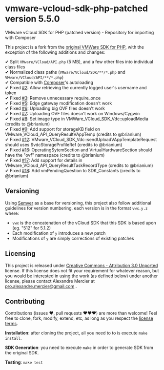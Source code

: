 vmware-vcloud-sdk-php-patched version 5.5.0
===========================================

VMware vCloud SDK for PHP (patched version) - Repository for importing with Composer

This project is a fork from the [original VMWare SDK for PHP](https://github.com/amercier/vmware-vcloud-sdk-php),
with the exception of the following additions and changes:

✔ Split `VMware/VCloud/API.php` (5 MB), and a few other files into individual class files  
✔ Normalized class paths (`VMware/VCloud/SDK/**/*.php` and `VMware/VCloud/API/**/*.php`)  
✔ Compatible with [Composer](http://getcomposer.org/)'s autoloading  
✔ Fixed [#2](https://github.com/amercier/vmware-vcloud-sdk-php-patched/issues/2): Allow retrieving the currently logged user's username and token  
✔ Fixed [#3](https://github.com/amercier/vmware-vcloud-sdk-php-patched/issues/3): Remove unnecessary require_once  
✔ Fixed [#5](https://github.com/amercier/vmware-vcloud-sdk-php-patched/issues/5): Edge gateway modification doesn't work  
✔ Fixed [#6](https://github.com/amercier/vmware-vcloud-sdk-php-patched/issues/6): Uploading big OVF files doesn't work  
✔ Fixed [#7](https://github.com/amercier/vmware-vcloud-sdk-php-patched/issues/7): Uploading OVF files doesn't work on Windows/Cygwin  
✔ Fixed [#8](https://github.com/amercier/vmware-vcloud-sdk-php-patched/issues/8): Set image type in VMWare_VCloud_SDK_Vdc::uploadMedia (credits to @brianium)  
✔ Fixed [#9](https://github.com/amercier/vmware-vcloud-sdk-php-patched/pull/9): Add support for storageKB field on VMware_VCloud_API_QueryResultVAppTemp (credits to @brianium)  
✔ Fixed [#12](https://github.com/amercier/vmware-vcloud-sdk-php-patched/pull/12): VMware_VCloud_SDK_Vdc::sendUploadVAppTemplateRequest should uses $vdcStorageProfileRef (credits to @brianium)  
✔ Fixed [#16](https://github.com/amercier/vmware-vcloud-sdk-php-patched/pull/16): OperatingSytemSection and VirtualHardwareSection should have the "ovf" namespace (credits to @brianium)  
✔ Fixed [#17](https://github.com/amercier/vmware-vcloud-sdk-php-patched/pull/17): Add support for details in VMware_VCloud_API_QueryResultTaskRecordType (credits to @brianium)  
✔ Fixed [#18](https://github.com/amercier/vmware-vcloud-sdk-php-patched/pull/18): Add vmPendingQuestion to SDK_Constants (credits to @brianium)  


Versioning
----------

Using [Semver](http://semver.org/) as a base for versioning, this project also
follow additional guidelines for version numbering. each version is in the
format `vwx.y.z` where:

  - `vwx` is the concatenation of the vCloud SDK that this SDK is based upon (eg. "512" for 5.1.2)
  - Each modification of `y` introduces a new patch
  - Modifications of `y` are simply corrections of existing patches


Licensing
---------

This project is released under [Creative Commons - Attribution 3.0 Unported](LICENSE-CC-BY.md)
license. If this license does not fit your requirement for whatever reason, but
you would be interested in using the work (as defined below) under another
license, please contact Alexandre Mercier at pro.alexandre.mercier@gmail.com .


Contributing
------------

Contributions (issues ♥, pull requests ♥♥♥) are more than welcome! Feel free to
clone, fork, modify, extend, etc, as long as you respect the [license terms](LICENSE-CC-BY.md).

**Installation**: after cloning the project, all you need to to is execute
`make install`.

**SDK Generation**: you need to execute `make` in order to generate SDK from the
original SDK.

**Testing**: `make test`

